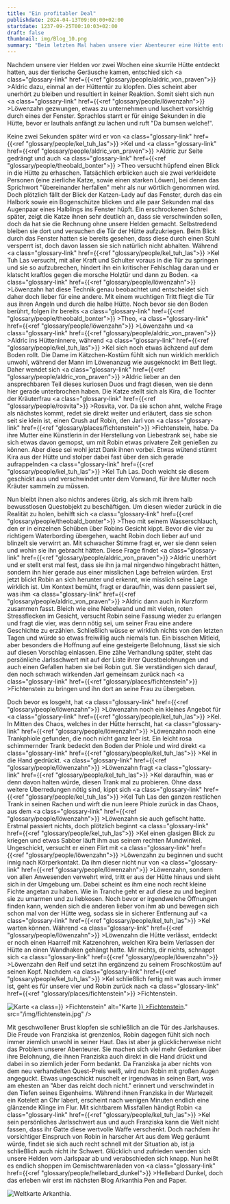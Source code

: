 ```yaml
---
title: "Ein profitabler Deal"
publishdate: 2024-04-13T09:00:00+02:00
startdate: 1237-09-25T00:10:03+02:00
draft: false
thumbnail: img/Blog_10.png
summary: "Beim letzten Mal haben unsere vier Abenteurer eine Hütte entdeckt, aus der seltsame Geräusche drangen. Diesmal gehen sie der Sache genauer auf den Grund und klopfen zunächst höflich an. Doch auf das Klopfen folgt keine Reaktion und so luschert Löwenzahn vorsichtig durch das eine Fenster der Hütte. Was er entdeckt, erfahrt ihr hier:"
---
```


Nachdem unsere vier Helden vor zwei Wochen eine skurrile Hütte entdeckt hatten, aus der tierische Geräusche kamen, entschied sich <a class="glossary-link" href={{<ref "glossary/people/aldric_von_praven">}} >Aldric</a> dazu, einmal an der Hüttentür zu klopfen. Dies scheint aber unerhört zu bleiben und resultiert in keiner Reaktion. Somit sieht sich nun <a class="glossary-link" href={{<ref "glossary/people/löwenzahn">}} >Löwenzahn</a> gezwungen, etwas zu unternehmen und luschert vorsichtig durch eines der Fenster. Sprachlos starrt er für einige Sekunden in die Hütte, bevor er lauthals anfängt zu lachen und ruft "Da bumsen welche!".

Keine zwei Sekunden später wird er von <a class="glossary-link" href={{<ref "glossary/people/kel_tuh_las">}} >Kel</a> und <a class="glossary-link" href={{<ref "glossary/people/aldric_von_praven">}} >Aldric</a> zur Seite gedrängt und auch <a class="glossary-link" href={{<ref "glossary/people/theobald_bonter">}} >Theo</a> versucht hüpfend einen Blick in die Hütte zu erhaschen. Tatsächlich erblicken auch sie zwei verkleidete Personen (eine zierliche Katze, sowie einen starken Löwen), bei denen das Sprichwort "übereinander herfallen" mehr als nur wörtlich genommen wird. Doch plötzlich fällt der Blick der Katzen-Lady auf das Fenster, durch das ein Halbork sowie ein Bogenschütze blicken und alle paar Sekunden mal das Augenpaar eines Halblings ins Fenster hüpft. Ein erschrockenen Schrei später, zeigt die Katze ihnen sehr deutlich an, dass sie verschwinden sollen, doch da hat sie die Rechnung ohne unsere Helden gemacht. Selbstredend bleiben sie dort und versuchen die Tür der Hütte aufzukriegen. Beim Blick durch das Fenster hatten sie bereits gesehen, dass diese durch einen Stuhl versperrt ist, doch davon lassen sie sich natürlich nicht abhalten. Während <a class="glossary-link" href={{<ref "glossary/people/kel_tuh_las">}} >Kel Tuh Las</a> versucht, mit aller Kraft und Schulter voraus in die Tür zu springen und sie so aufzubrechen, hindert ihn ein kritischer Fehlschlag daran und er klatscht kraftlos gegen die morsche Holztür und dann zu Boden. <a class="glossary-link" href={{<ref "glossary/people/löwenzahn">}} >Löwenzahn</a> hat diese Technik genau beobachtet und entscheidet sich daher doch lieber für eine andere. Mit einem wuchtigen Tritt fliegt die Tür aus ihren Angeln und durch die halbe Hütte. Noch bevor sie den Boden berührt, folgen ihr bereits <a class="glossary-link" href={{<ref "glossary/people/theobald_bonter">}} >Theo</a>, <a class="glossary-link" href={{<ref "glossary/people/löwenzahn">}} >Löwenzahn</a> und <a class="glossary-link" href={{<ref "glossary/people/aldric_von_praven">}} >Aldric</a> ins Hütteninnere, während <a class="glossary-link" href={{<ref "glossary/people/kel_tuh_las">}} >Kel</a> sich noch etwas ächzend auf dem Boden rollt. Die Dame im Kätzchen-Kostüm fühlt sich nun wirklich merklich unwohl, während der Mann im Löwenanzug wie ausgeknockt im Bett liegt. Daher wendet sich <a class="glossary-link" href={{<ref "glossary/people/aldric_von_praven">}} >Aldric</a> lieber an den ansprechbaren Teil dieses kuriosen Duos und fragt diesen, wen sie denn hier gerade unterbrochen haben. Die Katze stellt sich als Kira, die Tochter der Kräuterfrau <a class="glossary-link" href={{<ref "glossary/people/rosvita">}} >Rosvita</a>, vor. Da sie schon ahnt, welche Frage als nächstes kommt, redet sie direkt weiter und erläutert, dass sie schon seit sie klein ist, einen Crush auf Robin, den Jarl von <a class="glossary-link" href={{<ref "glossary/places/fichtenstein">}} >Fichtenstein</a>, habe. Da ihre Mutter eine Künstlerin in der Herstellung von Liebestrank sei, habe sie sich etwas davon gemopst, um mit Robin etwas privatere Zeit genießen zu können. Aber diese sei wohl jetzt Dank ihnen vorbei. Etwas wütend stürmt Kira aus der Hütte und stolper dabei fast über den sich gerade aufrappelnden <a class="glossary-link" href={{<ref "glossary/people/kel_tuh_las">}} >Kel Tuh Las</a>. Doch weicht sie diesem geschickt aus und verschwindet unter dem Vorwand, für ihre Mutter noch Kräuter sammeln zu müssen.

Nun bleibt ihnen also nichts anderes übrig, als sich mit ihrem halb bewusstlosen Questobjekt zu beschäftigen. Um diesen wieder zurück in die Realität zu holen, behilft sich <a class="glossary-link" href={{<ref "glossary/people/theobald_bonter">}} >Theo</a> mit seinem Wasserschlauch, den er in einzelnen Schüben über Robins Gesicht kippt. Bevor die vier zu richtigem Waterbording übergehen, wacht Robin doch lieber auf und blinzelt sie verwirrt an. Mit schwacher Stimme fragt er, wer sie denn seien und wohin sie ihn gebracht hätten. Diese Frage findet <a class="glossary-link" href={{<ref "glossary/people/aldric_von_praven">}} >Aldric</a> unerhört und er stellt erst mal fest, dass sie ihn ja mal nirgendwo hingebracht hätten, sondern ihn hier gerade aus einer misslichen Lage befreien würden. Erst jetzt blickt Robin an sich herunter und erkennt, wie misslich seine Lage wirklich ist. Um Kontext bemüht, fragt er daraufhin, was denn passiert sei, was ihm <a class="glossary-link" href={{<ref "glossary/people/aldric_von_praven">}} >Aldric</a> dann auch in Kurzform zusammen fasst. Bleich wie eine Nebelwand und mit vielen, roten Stressflecken im Gesicht, versucht Robin seine Fassung wieder zu erlangen und fragt die vier, was denn nötig sei, um seiner Frau eine andere Geschichte zu erzählen. Schließlich wüsse er wirklich nichts von den letzten Tagen und würde so etwas freiwillig auch niemals tun. Ein bisschen Mitleid, aber besonders die Hoffnung auf eine gesteigerte Belohnung, lässt sie sich auf diesen Vorschlag einlassen. Eine zähe Verhandlung später, steht das persönliche Jarlsschwert mit auf der Liste ihrer Questbelohnungen und auch einen Gefallen haben sie bei Robin gut. Sie verständigen sich darauf, den noch schwach wirkenden Jarl gemeinsam zurück nach <a class="glossary-link" href={{<ref "glossary/places/fichtenstein">}} >Fichtenstein</a> zu bringen und ihn dort an seine Frau zu übergeben.

Doch bevor es losgeht, hat <a class="glossary-link" href={{<ref "glossary/people/löwenzahn">}} >Löwenzahn</a> noch ein kleines Angebot für <a class="glossary-link" href={{<ref "glossary/people/kel_tuh_las">}} >Kel</a>. In Mitten des Chaos, welches in der Hütte herrscht, hat <a class="glossary-link" href={{<ref "glossary/people/löwenzahn">}} >Löwenzahn</a> noch eine Trankphiole gefunden, die noch nicht ganz leer ist. Ein leicht rosa schimmernder Trank bedeckt den Boden der Phiole und wird direkt <a class="glossary-link" href={{<ref "glossary/people/kel_tuh_las">}} >Kel</a> in die Hand gedrückt. <a class="glossary-link" href={{<ref "glossary/people/löwenzahn">}} >Löwenzahn</a> fragt <a class="glossary-link" href={{<ref "glossary/people/kel_tuh_las">}} >Kel</a> daraufhin, was er denn davon halten würde, diesen Trank mal zu probieren. Ohne dass weitere Überredungen nötig sind, kippt sich <a class="glossary-link" href={{<ref "glossary/people/kel_tuh_las">}} >Kel Tuh Las</a> den ganzen restlichen Trank in seinen Rachen und wirft die nun leere Phiole zurück in das Chaos, aus dem <a class="glossary-link" href={{<ref "glossary/people/löwenzahn">}} >Löwenzahn</a> sie auch gefischt hatte. Erstmal passiert nichts, doch plötzlich beginnt <a class="glossary-link" href={{<ref "glossary/people/kel_tuh_las">}} >Kel</a> einen glasigen Blick zu kriegen und etwas Sabber läuft ihm aus seinem rechten Mundwinkel. Ungeschickt, versucht er einen Flirt mit <a class="glossary-link" href={{<ref "glossary/people/löwenzahn">}} >Löwenzahn</a> zu beginnen und sucht innig nach Körperkontakt. Da ihm dieser nicht nur von <a class="glossary-link" href={{<ref "glossary/people/löwenzahn">}} >Löwenzahn</a>, sondern von allen Anwesenden verwehrt wird, tritt er aus der Hütte hinaus und sieht sich in der Umgebung um. Dabei scheint es ihm eine noch recht kleine Fichte angetan zu haben. Wie in Tranche geht er auf diese zu und beginnt sie zu umarmen und zu liebkosen. Noch bevor er irgendwelche Öffnungen finden kann, wenden sich die anderen lieber von ihm ab und bewegen sich schon mal von der Hütte weg, sodass sie in sicherer Entfernung auf <a class="glossary-link" href={{<ref "glossary/people/kel_tuh_las">}} >Kel</a> warten können. Während <a class="glossary-link" href={{<ref "glossary/people/löwenzahn">}} >Löwenzahn</a> die Hütte verlässt, entdeckt er noch einen Haarreif mit Katzenohren, welchen Kira beim Verlassen der Hütte an einen Wandhaken gehängt hatte. Mir nichts, dir nichts, schnappt sich <a class="glossary-link" href={{<ref "glossary/people/löwenzahn">}} >Löwenzahn</a> den Reif und setzt ihn ergänzend zu seinem Froschkostüm auf seinen Kopf. Nachdem <a class="glossary-link" href={{<ref "glossary/people/kel_tuh_las">}} >Kel</a> schließlich fertig mit was auch immer ist, geht es für unsere vier und Robin zurück nach <a class="glossary-link" href={{<ref "glossary/places/fichtenstein">}} >Fichtenstein</a>. 

<div class="img-max center">
  <img class="img-fluid rounded" title="Karte <a class="glossary-link" href={{<ref "glossary/places/fichtenstein">}} >Fichtenstein</a>" alt="Karte <a class="glossary-link" href={{<ref "glossary/places/fichtenstein">}} >Fichtenstein</a>." src="/img/fichtenstein.jpg" />
</div>

Mit geschwollener Brust klopfen sie schließlich an die Tür des Jarlshauses. Die Freude von Franziska ist grenzenlos, Robin dagegen fühlt sich noch immer ziemlich unwohl in seiner Haut. Das ist aber ja glücklicherweise nicht das Problem unserer Abenteurer. Sie machen sich viel mehr Gedanken über ihre Belohnung, die ihnen Franziska auch direkt in die Hand drückt und dabei in so ziemlich jeder Form bedankt. Da Franziska ja aber nichts von dem neu verhandelten Quest-Preis weiß, wird nun Robin mit großen Augen angeguckt. Etwas ungeschickt nuschelt er irgendwas in seinen Bart, was am ehesten an "Aber das reicht doch nicht." erinnert und verschwindet in den Tiefen seines Eigenheims. Während ihnen Franziska in der Wartezeit ein Kotelett an Ohr labert, erscheint nach wenigen Minuten endlich eine glänzende Klinge im Flur. Mit sichtbarem Missfallen händigt Robin <a class="glossary-link" href={{<ref "glossary/people/kel_tuh_las">}} >Kel</a> sein persönliches Jarlsschwert aus und auch Franziska kann die Welt nicht fassen, dass ihr Gatte diese wertvolle Waffe verschenkt. Doch nachdem ihr vorsichtiger Einspruch von Robin in harscher Art aus dem Weg geräumt würde, findet sie sich auch recht schnell mit der Situation ab, ist ja schließlich auch nicht ihr Schwert. Glücklich und zufrieden wenden sich unsere Helden vom Jarlspaar ab und verabschieden sich knapp. Nun heißt es endlich shoppen im Gemischtwarenladen von <a class="glossary-link" href={{<ref "glossary/people/hellebard_dunkel">}} >Hellebard Dunkel</a>, doch das erleben wir erst im nächsten Blog Arkanthia Pen and Paper.


<div class="img-max center">
  <img class="img-fluid" title="Weltkarte Arkanthia" alt="Weltkarte Arkanthia." src="/img/Arkanthia_Full_Map_Fichtenstein_Blog_10.jpg" />
</div>






